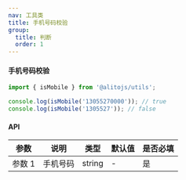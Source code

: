 ```yaml
---
nav: 工具类
title: 手机号码校验
group:
  title: 判断
  order: 1
---
```


#### 手机号码校验

```js
import { isMobile } from '@alitojs/utils';

console.log(isMobile('13055270000')); // true
console.log(isMobile('1305527')); // false
```

#### API

| 参数   | 说明     | 类型   | 默认值 | 是否必填 |
| ------ | -------- | ------ | ------ | -------- |
| 参数 1 | 手机号码 | string |   -     | 是       |
